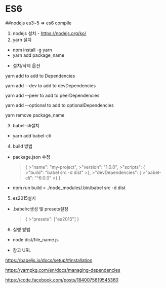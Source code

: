# ES6

##nodejs es3~5 => es6 compile
1. nodejs 설치 - https://nodejs.org/ko/
2. yarn 설치
 - npm install -g yarn
 - yarn add package_name

 * 설치/삭제 옵션

 yarn add to add to Dependencies

 yarn add --dev to add to devDependencies

 yarn add --peer to add to peerDependencies

 yarn add --optional to add to optionalDependencies

 yarn remove package_name

3. babel-cli설치
 - yarn add babel-cli

4. build 방법
 - package.json 수정

    >{
       >"name": "my-project",
       >"version": "1.0.0",
       >"scripts": {
           >"build": "babel src -d dist"
        >},
        >"devDependencies": {
            >"babel-cli": "^6.0.0"
        >}
    >}

 - npm run build
   = ./node_modules/.bin/babel src -d dist

5. es2015설치

 - .babelrc생성 및 presets설정

    >{
        >"presets": ["es2015"]
    >}

6. 실행 방법
 - node dist/file_name.js

* 참고 URL

https://babeljs.io/docs/setup/#installation

https://yarnpkg.com/en/docs/managing-dependencies

https://code.facebook.com/posts/1840075619545360


